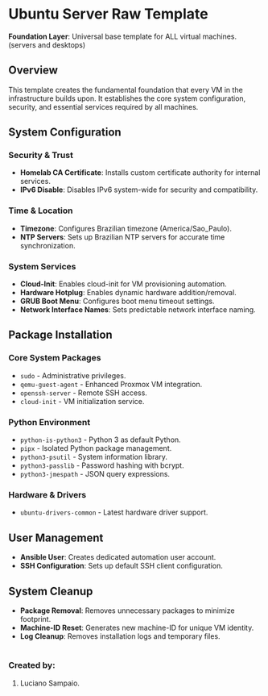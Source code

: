 # Ubuntu Server Raw Template

**Foundation Layer**: Universal base template for ALL virtual machines. (servers and desktops)

## Overview

This template creates the fundamental foundation that every VM in the infrastructure builds upon. It establishes the core system configuration, security, and essential services required by all machines.

## System Configuration

### Security & Trust
- **Homelab CA Certificate**: Installs custom certificate authority for internal services.
- **IPv6 Disable**: Disables IPv6 system-wide for security and compatibility.

### Time & Location
- **Timezone**: Configures Brazilian timezone (America/Sao_Paulo).
- **NTP Servers**: Sets up Brazilian NTP servers for accurate time synchronization.

### System Services
- **Cloud-Init**: Enables cloud-init for VM provisioning automation.
- **Hardware Hotplug**: Enables dynamic hardware addition/removal.
- **GRUB Boot Menu**: Configures boot menu timeout settings.
- **Network Interface Names**: Sets predictable network interface naming.

## Package Installation

### Core System Packages
- `sudo` - Administrative privileges.
- `qemu-guest-agent` - Enhanced Proxmox VM integration.
- `openssh-server` - Remote SSH access.
- `cloud-init` - VM initialization service.

### Python Environment
- `python-is-python3` - Python 3 as default Python.
- `pipx` - Isolated Python package management.
- `python3-psutil` - System information library.
- `python3-passlib` - Password hashing with bcrypt.
- `python3-jmespath` - JSON query expressions.

### Hardware & Drivers
- `ubuntu-drivers-common` - Latest hardware driver support.

## User Management
- **Ansible User**: Creates dedicated automation user account.
- **SSH Configuration**: Sets up default SSH client configuration.

## System Cleanup
- **Package Removal**: Removes unnecessary packages to minimize footprint.
- **Machine-ID Reset**: Generates new machine-ID for unique VM identity.
- **Log Cleanup**: Removes installation logs and temporary files.

#
### Created by:

1. Luciano Sampaio.
